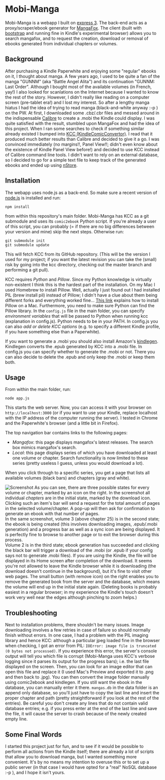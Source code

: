 # Mobi-Manga

Mobi-Manga is a webapp I built on [express 3](https://github.com/visionmedia/express/). The back-end acts as a proxy/scraper/ebook generator for [MangaFox](http://mangafox.me). The client (built with [bootstrap](https://github.com/twitter/bootstrap) and running fine in Kindle's experimental browser) allows you to search mangafox, and to request the creation, download or removal of ebooks generated from individual chapters or volumes.

## Background

After purchasing a Kindle Paperwhite and enjoying some "regular" ebooks on it, I thought about manga. A few years ago, I used to be quite a fan of the manga "GUNNM" (aka "Battle Angel Alita") and its continuation "GUNNM: Last Order". Although I bought most of the available volumes (in French, yay!) I also looked for scanlations on the Internet because I wanted to know the rest of the story. However, I didn't really like reading on a computer screen (pre-tablet era!) and I lost my interest. So after a lengthy manga hiatus I had the idea of trying to read manga (black-and-white anyway :-p ) on the PW. At first, I downloaded some .cbz/.cbr files and messed around in the indispensable [Calibre](http://calibre-ebook.com/) to create a .mobi the Kindle could display. I was quite satisfied with the result, stumbled upon MangaFox and had the idea of this project. When I ran some searches to check if something similar already existed I bumped into [KCC (KindleComicConvertor)](https://github.com/ciromattia/kcc). I read that it produced much better results than Calibre and decided to give it a go. I was convinced immediately (no margins!!, Panel View!!; didn't even know about the existence of Kindle Panel View before!) and decided to use KCC instead of Calibre command line tools. I didn't want to rely on an external database, so I decided to go for a simple text file to keep track of the generated ebooks and ended up using [nStore](https://github.com/creationix/nstore).

## Installation

The webapp uses node.js as a back-end. So make sure a recent version of [node.js](http://nodejs.org/ "Node.js") is installed and run:

    npm install

from within this repository's main folder. Mobi-Manga has KCC as a git submodule and uses its `comic2ebook` Python script. If you're already a user of this script, you can probably (= if there are no big differences between your version and mine) skip the next steps. Otherwise run:

    git submodule init
    git submodule update

This will fetch KCC from its GitHub repository. (This will be the version I used for my project; if you want the latest revision you can take the (small) risk by going into the kcc directory, checking out the master branch and performing a git pull).

KCC requires *Python* and *Pillow*. Since my Python knowledge is virtually non-existent I think this is the hardest part of the installation. On my Mac I used Homebrew to install Pillow. Well, actually I just found out I had installed PIL (brew install pil) instead of Pillow; I didn't have a clue about them being different forks and everything worked fine... [This link](http://www.derekkwok.net/2013/02/installing-pillow-pil-for-os-x-1/) explains how to install Pillow on a Mac.
Furthermore, you need to make sure Python can find the Pillow library. In the `config.js` file in the main folder, you can specify *environment variables* that will be passed to Python when running kcc (explanation in config.js). Python needs to be in your PATH.
In config.js you can also *add or delete KCC options* (e.g. to specify a different Kindle profile, if you have something else than a Paperwhite).

If you want to generate a .mobi you should also install Amazon's [kindlegen](http://www.amazon.com/gp/feature.html?ie=UTF8&docId=1000765211). Kindlegen converts the .epub generated by KCC into a .mobi file. In config.js you can specify whether to generate the .mobi or not.
There you can also decide to delete the .epub and only keep the .mobi or keep them both.

## Usage

From within the main folder, run:

    node app.js

This starts the web server. Now, you can access it with your browser on `http://localhost:3000` (or if you want to use your Kindle, replace localhost with the IP address of the computer running the server). I tested in Chrome and the Paperwhite's browser (and a little bit in Firefox).

The top navigation bar contains links to the following pages:
* *Mangafox*: this page displays mangafox's latest releases. The search box mimics mangafox's search.
* *Local*: this page displays series of which you have downloaded at least one volume or chapter. Search functionality is now limited to these series (pretty useless I guess, unless you would download a lot).

When you click through to a specific series, you get a page that lists all available volumes (black bars) and chapters (gray and white).

![Screenshot](http://localhost:3000/data/screenshot.png)
As you can see, there are three possible states for every volume or chapter, marked by an icon on the right. In the screenshot all individual *chapters* are in the initial state, marked by the download icon. Clicking such an item's bar will send a request for the total amount of pages in the selected volume/chapter. A pop-up will then ask for confirmation to generate an ebook with that number of pages.<br/>
In the same screenshot, volume 3 (above chapter 25) is in the second state; the ebook is being created (this involves downloading images, .epub/.mobi generation) and a progress bar as well as a sync icon are being displayed. It is perfectly fine to browse to another page or to exit the browser during this process.<br/>
Volume 2 is in the third state; ebook generation has succeeded and clicking the black bar will trigger a download of the .mobi (or .epub if your config says not to generate .mobi files). If you are using the Kindle, the file will be displayed in its Home screen after completion of the download. It seems you're not allowed to leave the Kindle browser while it is downloading (the download doesn't continue in the background), but it's fine to visit other web pages. The small button (with remove icon) on the right enables you to remove the generated book from the server and the database, which means the volume will end up in the initial state again. (Deleting books is probably easiest in a regular browser; in my experience the Kindle's touch doesn't work very well near the edges although pinching to zoom helps.)

## Troubleshooting

Next to installation problems, there shouldn't be many issues. Image downloading involves a few retries in case of failure so should normally finish without errors. In one case, I had a problem with the PIL imaging library and hence KCC: although a particular jpeg loaded fine in the browser when checking, I got an error from PIL: `IOError: image file is truncated (0 bytes not processed)`. If you experience this error, the server's console output will tell you which file is corrupt (Mobi-Manga uses KCC's verbose logging since it parses its output for the progress bars); i.e. the last file displayed on the screen. Then, you can look for an image editor that can open this file and replace it (I used Mac's Preview and exported it to .png and then back to .jpg). You can then convert the image folder manually using comic2ebook and kindlegen. If you still want the ebook in the database, you can manually enter it there. `mangas.db` in the data folder is an append only database, so you'll just have to copy the last line and insert the proper chapter and path (pretty straightforward if you look at the rest of the entries). Be careful you don't create any lines that do not contain valid database entries; e.g. if you press enter at the end of the last line and save the file, it will cause the server to crash because of the newly created empty line.

## Some Final Words

I started this project just for fun, and to see if it would be possible to perform all actions from the Kindle itself; there are already a lot of scripts that allow you to download manga, but I wanted something more convenient. It's by no means my intention to overuse this or to set up a public server (in that case I would have opted for a "real" NoSQL database :-p ), and I hope it isn't yours.